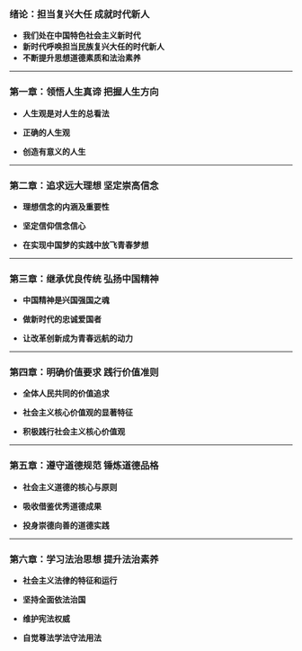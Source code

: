 ### 绪论：担当复兴大任 成就时代新人

* **我们处在中国特色社会主义新时代**
* **新时代呼唤担当民族复兴大任的时代新人**
* **不断提升思想道德素质和法治素养**

---
### 第一章：领悟人生真谛 把握人生方向

* **人生观是对人生的总看法**
    
* **正确的人生观**
    
* **创造有意义的人生**

---
### 第二章：追求远大理想 坚定崇高信念

* **理想信念的内涵及重要性**
    
* **坚定信仰信念信心**
    
* **在实现中国梦的实践中放飞青春梦想**
  
---
### 第三章：继承优良传统 弘扬中国精神

* **中国精神是兴国强国之魂**
    
* **做新时代的忠诚爱国者**
    
* **让改革创新成为青春远航的动力**

---
### 第四章：明确价值要求 践行价值准则

* **全体人民共同的价值追求**
    
* **社会主义核心价值观的显著特征**
    
* **积极践行社会主义核心价值观**

---
### 第五章：遵守道德规范 锤炼道德品格

* **社会主义道德的核心与原则**
    
* **吸收借鉴优秀道德成果**
    
* **投身崇德向善的道德实践**

---
### 第六章：学习法治思想 提升法治素养

* **社会主义法律的特征和运行**
    
* **坚持全面依法治国**
    
* **维护宪法权威**
    
* **自觉尊法学法守法用法**


